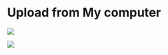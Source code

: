 # Upload from My computer



![](../../.gitbook/assets/con-2-3-2-1\_new.png)

![](../../.gitbook/assets/con-2-3-2-2\_new.png)
